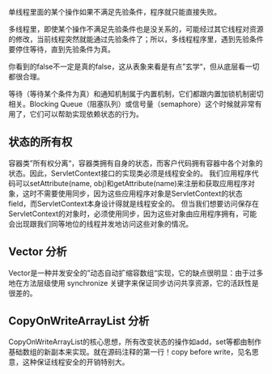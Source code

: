 
单线程里面的某个操作如果不满足先验条件，程序就只能直接失败。

多线程里，即使某个操作不满足先验条件也是没关系的，可能经过其它线程对资源的修改，当前线程突然就能通过先验条件了；所以，多线程程序里，遇到先验条件要停住等待，直到先验条件为真。

你看到的false不一定是真的false，这从表象来看是有点”玄学“，但从底层看一切都很合理。

等待（等待某个条件为真）和通知机制属于内置机制，它们都跟内置加锁机制密切相关。Blocking Queue（阻塞队列）或信号量（semaphore）这个时候就非常有用了，它们可以帮助实现依赖状态的行为。

## 状态的所有权
容器类”所有权分离“，容器类拥有自身的状态，而客户代码拥有容器中各个对象的状态。因此，ServletContext接口的实现类必须是线程安全的。
我们应用程序代码可以setAttribute(name, obj)和getAttribute(name)来注册和获取应用程序对象，这时不需要使用同步，因为这些应用程序对象是ServletContext的状态field，而ServletContext本身设计得就是线程安全的。
但当我们想要访问保存在ServletContext的对象时，必须使用同步，因为这些对象由应用程序拥有，可能会出现跟我们同等地位的线程并发地访问这些对象的情况。

## Vector 分析
Vector是一种并发安全的”动态自动扩缩容数组“实现，它的缺点很明显：由于过多地在方法层级使用 synchronize 关键字来保证同步访问共享资源，它的活跃性是很差的。

## CopyOnWriteArrayList 分析

CopyOnWriteArrayList的核心思想，所有改变状态的操作如add，set等都由制作基础数组的新副本来实现。就在源码注释的第一行！copy before write，见名思意，这种保证线程安全的开销特别大。

